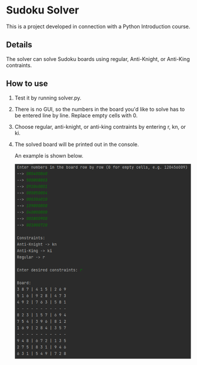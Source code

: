 # Sudoku Solver
This is a project developed in connection with a Python Introduction course.

## Details
The solver can solve Sudoku boards using regular, Anti-Knight, or Anti-King contraints.

## How to use
1. Test it by running solver.py.
2. There is no GUI, so the numbers in the board you'd like to solve has to be entered line by line. Replace empty 
cells with 0.
3. Choose regular, anti-knight, or anti-king contraints by entering r, kn, or ki.
4. The solved board will be printed out in the console.

    An example is shown below.

    <img src="sudokusolver.png" width="500">